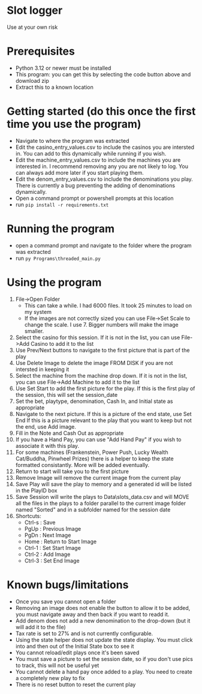 # Slot logger
Use at your own risk

# Prerequisites
* Python 3.12 or newer must be installed
* This program: you can get this by selecting the code button above and download zip
* Extract this to a known location
  
# Getting started (do this once the first time you use the program)
* Navigate to where the program was extracted
* Edit the casino_entry_values.csv to include the casinos you are intersted in. You can add to this dynamically while running if you wish.
* Edit the machine_entry_values.csv to include the machines you are interested in. I recommend removing any you are not likely to log. You can always add more later if you start playing them.
* Edit the denom_entry_values.csv to include the denominations you play. There is currently a bug preventing the adding of denominations dynamically.
* Open a command prompt or powershell prompts at this location
* run `pip install -r requirements.txt`

# Running the program
* open a command prompt and navigate to the folder where the program was extracted
* run `py Programs\threaded_main.py`

# Using the program
1. File->Open Folder
   * This can take a while. I had 6000 files. It took 25 minutes to load on my system
   * If the images are not correctly sized you can use File->Set Scale to change the scale. I use 7. Bigger numbers will make the image smaller.
2. Select the casino for this session. If it is not in the list, you can use File->Add Casino to add it to the list
3. Use Prev/Next buttons to navigate to the first picture that is part of the play
4. Use Delete Image to delete the image FROM DISK if you are not intersted in keeping it
5. Select the machine from the machine drop down. If it is not in the list, you can use File->Add Machine to add it to the list
6. Use Set Start to add the first picture for the play. If this is the first play of the session, this will set the session_date
7. Set the bet, playtype, denomination, Cash In, and Initial state as appropriate
8. Navigate to the next picture. If this is a picture of the end state, use Set End If this is a picture relevant to the play that you want to keep but not the end, use Add image.
9. Fill in the Note and Cash Out as appropriate
10. If you have a Hand Pay, you can use "Add Hand Pay" if you wish to associate it with this play.
11. For some machines (Frankenstein, Power Push, Lucky Wealth Cat/Buddha, Pinwheel Prizes) there is a helper to keep the state formatted consistantly. More will be added eventually.
12. Return to start will take you to the first picture
13. Remove Image will remove the current image from the current play
14. Save Play will save the play to memory and a generated id will be listed in the PlayID box
15. Save Session will write the plays to Data\slots_data.csv and will MOVE all the files in the plays to a folder parallel to the current image folder named "Sorted" and in a subfolder named for the session date
16. Shortcuts:
    * Ctrl-s : Save
    * PgUp : Previous Image
    * PgDn : Next Image
    * Home : Return to Start Image
    * Ctrl-1 : Set Start Image
    * Ctrl-2 : Add Image
    * Ctrl-3 : Set End Image

# Known bugs/limitations
* Once you save you cannot open a folder
* Removing an image does not enable the button to allow it to be added, you must navigate away and then back if you want to readd it.
* Add denom does not add a new denomination to the drop-down (but it will add it to the file)
* Tax rate is set to 27% and is not currently configurable.
* Using the state helper does not update the state display. You must click into and then out of the Initial State box to see it
* You cannot reload/edit plays once it's been saved
* You must save a picture to set the session date, so if you don't use pics to track, this will not be useful yet
* You cannot delete a hand pay once added to a play. You need to create a completely new play to fix
* There is no reset button to reset the current play

  
